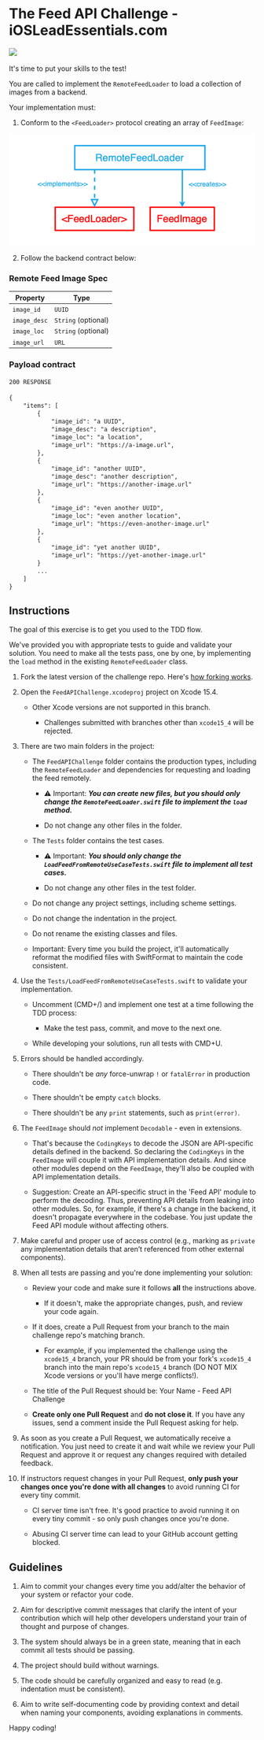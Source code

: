 # The Feed API Challenge - iOSLeadEssentials.com

![](https://github.com/essentialdevelopercom/ios-lead-essentials-feed-api-challenge/workflows/CI/badge.svg)

It's time to put your skills to the test!

You are called to implement the `RemoteFeedLoader` to load a collection of images from a backend.

Your implementation must:

1) Conform to the `<FeedLoader>` protocol creating an array of `FeedImage`:

![Feed API Diagram](diagram.png)

2) Follow the backend contract below:

### Remote Feed Image Spec

| Property      | Type                |
|---------------|---------------------|
| `image_id`    | `UUID`              |
| `image_desc`  | `String` (optional) |
| `image_loc`   | `String` (optional) |
| `image_url`	| `URL`               |

### Payload contract

```
200 RESPONSE

{
	"items": [
		{
			"image_id": "a UUID",
			"image_desc": "a description",
			"image_loc": "a location",
			"image_url": "https://a-image.url",
		},
		{
			"image_id": "another UUID",
			"image_desc": "another description",
			"image_url": "https://another-image.url"
		},
		{
			"image_id": "even another UUID",
			"image_loc": "even another location",
			"image_url": "https://even-another-image.url"
		},
		{
			"image_id": "yet another UUID",
			"image_url": "https://yet-another-image.url"
		}
		...
	]
}
```


## Instructions

The goal of this exercise is to get you used to the TDD flow.

We've provided you with appropriate tests to guide and validate your solution. You need to make all the tests pass, one by one, by implementing the `load` method in the existing `RemoteFeedLoader` class.

1) Fork the latest version of the challenge repo. Here's <a href="https://guides.github.com/activities/forking" target="_blank">how forking works</a>.

2) Open the `FeedAPIChallenge.xcodeproj` project on Xcode 15.4.

	- Other Xcode versions are not supported in this branch.
	
		- Challenges submitted with branches other than `xcode15_4` will be rejected.

3) There are two main folders in the project:
	- The `FeedAPIChallenge` folder contains the production types, including the `RemoteFeedLoader` and dependencies for requesting and loading the feed remotely. 

		- ⚠️ Important: ***You can create new files, but you should only change the `RemoteFeedLoader.swift` file to implement the `load` method.***

		- Do not change any other files in the folder.
	
	- The `Tests` folder contains the test cases. 

		- ⚠️ Important: ***You should only change the `LoadFeedFromRemoteUseCaseTests.swift` file to implement all test cases.***

		- Do not change any other files in the test folder.

	- Do not change any project settings, including scheme settings.

	- Do not change the indentation in the project.

	- Do not rename the existing classes and files.

	- Important: Every time you build the project, it'll automatically reformat the modified files with SwiftFormat to maintain the code consistent.

4) Use the `Tests/LoadFeedFromRemoteUseCaseTests.swift` to validate your implementation. 

	- Uncomment (CMD+/) and implement one test at a time following the TDD process: 
		- Make the test pass, commit, and move to the next one.

	- While developing your solutions, run all tests with CMD+U. 

5) Errors should be handled accordingly.
	- There shouldn't be *any* force-unwrap `!` or `fatalError` in production code.

	- There shouldn't be empty `catch` blocks.

	- There shouldn't be any `print` statements, such as `print(error)`.

6) The `FeedImage` should *not* implement `Decodable` - even in extensions. 

	- That's because the `CodingKeys` to decode the JSON are API-specific details defined in the backend. So declaring the `CodingKeys` in the `FeedImage` will couple it with API implementation details. And since other modules depend on the `FeedImage`, they'll also be coupled with API implementation details.

	- Suggestion: Create an API-specific struct in the 'Feed API' module to perform the decoding. Thus, preventing API details from leaking into other modules. So, for example, if there's a change in the backend, it doesn't propagate everywhere in the codebase. You just update the Feed API module without affecting others.

7) Make careful and proper use of access control (e.g., marking as `private` any implementation details that aren’t referenced from other external components).

8) When all tests are passing and you're done implementing your solution:

	- Review your code and make sure it follows **all** the instructions above.

		- If it doesn't, make the appropriate changes, push, and review your code again.

	- If it does, create a Pull Request from your branch to the main challenge repo's matching branch.

		- For example, if you implemented the challenge using the `xcode15_4` branch, your PR should be from your fork's `xcode15_4` branch into the main repo's `xcode15_4` branch (DO NOT MIX Xcode versions or you'll have merge conflicts!).

	- The title of the Pull Request should be: Your Name - Feed API Challenge
	
	- **Create only one Pull Request** and **do not close it**. If you have any issues, send a comment inside the Pull Request asking for help.

9) As soon as you create a Pull Request, we automatically receive a notification. You just need to create it and wait while we review your Pull Request and approve it or request any changes required with detailed feedback.

10) If instructors request changes in your Pull Request, **only push your changes once you're done with all changes** to avoid running CI for every tiny commit. 

	- CI server time isn't free. It's good practice to avoid running it on every tiny commit - so only push changes once you're done.

	- Abusing CI server time can lead to your GitHub account getting blocked.


## Guidelines

1) Aim to commit your changes every time you add/alter the behavior of your system or refactor your code.

2) Aim for descriptive commit messages that clarify the intent of your contribution which will help other developers understand your train of thought and purpose of changes.

3) The system should always be in a green state, meaning that in each commit all tests should be passing.

4) The project should build without warnings.

5) The code should be carefully organized and easy to read (e.g. indentation must be consistent).

6) Aim to write self-documenting code by providing context and detail when naming your components, avoiding explanations in comments.

Happy coding!
